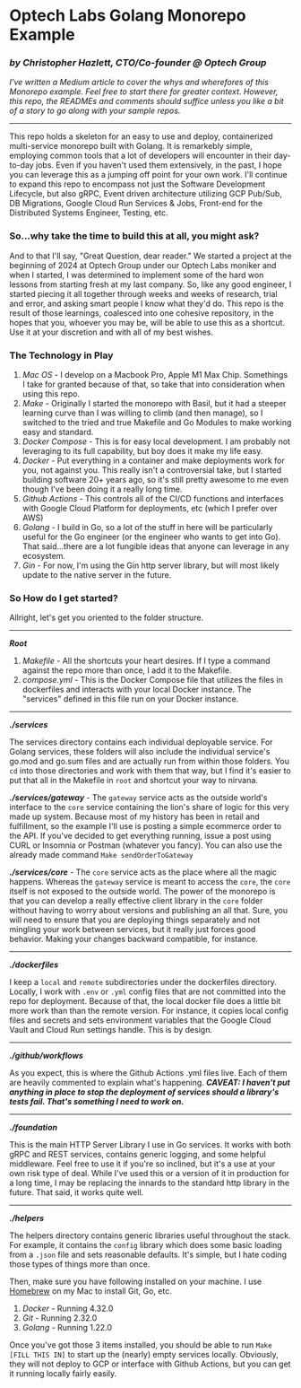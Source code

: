 # Optech Labs Golang Monorepo Example 
### *by Christopher Hazlett, CTO/Co-founder @ Optech Group*

*I've written a Medium article to cover the whys and wherefores of this Monorepo example. Feel free to start there for greater context. However, this repo, the READMEs and comments should suffice unless you like a bit of a story to go along with your sample repos.*

---

This repo holds a skeleton for an easy to use and deploy, containerized multi-service monorepo built with Golang. It is remarkebly simple, employing common tools that a lot of developers will encounter in their day-to-day jobs. Even if you haven't used them extensively, in the past, I hope you can leverage this as a jumping off point for your own work. I'll continue to expand this repo to encompass not just the Software Development Lifecycle, but also gRPC, Event driven architecture utilizing GCP Pub/Sub, DB Migrations, Google Cloud Run Services & Jobs, Front-end for the Distributed Systems Engineer, Testing, etc. 

### So...why take the time to build this at all, you might ask?
And to that I'll say, "Great Question, dear reader." We started a project at the beginning of 2024 at Optech Group under our Optech Labs moniker and when I started, I was determined to implement some of the hard won lessons from starting fresh at my last company. So, like any good engineer, I started piecing it all together through weeks and weeks of research, trial and error, and asking smart people I know what they'd do. This repo is the result of those learnings, coalesced into one cohesive repository, in the hopes that you, whoever you may be, will be able to use this as a shortcut. Use it at your discretion and with all of my best wishes.

### The Technology in Play
1) *Mac OS* - I develop on a Macbook Pro, Apple M1 Max Chip. Somethings I take for granted because of that, so take that into consideration when using this repo.
2) *Make* - Originally I started the monorepo with Basil, but it had a steeper learning curve than I was willing to climb (and then manage), so I switched to the tried and true Makefile and Go Modules to make working easy and standard.
3) *Docker Compose* - This is for easy local development. I am probably not leveraging to its full capability, but boy does it make my life easy.
4) *Docker* - Put everything in a container and make deployments work for you, not against you. This really isn't a controversial take, but I started building software 20+ years ago, so it's still pretty awesome to me even though I've been doing it a really long time. 
5) *Github Actions* - This controls all of the CI/CD functions and interfaces with Google Cloud Platform for deployments, etc (which I prefer over AWS)
6) *Golang* - I build in Go, so a lot of the stuff in here will be particularly useful for the Go engineer (or the engineer who wants to get into Go). That said...there are a lot fungible ideas that anyone can leverage in any ecosystem.
7) *Gin* - For now, I'm using the Gin http server library, but will most likely update to the native server in the future.

### So How do I get started?
Allright, let's get you oriented to the folder structure.

---
***Root***
1) *Makefile* - All the shortcuts your heart desires. If I type a command against the repo more than once, I add it to the Makefile.
2) *compose.yml* - This is the Docker Compose file that utilizes the files in dockerfiles and interacts with your local Docker instance. The "services" defined in this file run on your Docker instance.

---
***./services***

The services directory contains each individual deployable service. For Golang services, these folders will also include the individual service's go.mod and go.sum files and are actually run from within those folders. You `cd` into those directories and work with them that way, but I find it's easier to put that all in the Makefile in `root` and shortcut your way to nirvana.

***./services/gateway*** - The `gateway` service acts as the outside world's interface to the `core` service containing the lion's share of logic for this very made up system. Because most of my history has been in retail and fulfillment, so the example I'll use is posting a simple ecommerce order to the API. If you've decided to get everything running, issue a post using CURL or Insomnia or Postman (whatever you fancy). You can also use the already made command `Make sendOrderToGateway`

***./services/core*** - The `core` service acts as the place where all the magic happens. Whereas the `gateway` service is meant to access the `core`, the `core` itself is not exposed to the outside world. The power of the monorepo is that you can develop a really effective client library in the `core` folder without having to worry about versions and publishing an all that. Sure, you will need to ensure that you are deploying things separately and not mingling your work between services, but it really just forces good behavior. Making your changes backward compatible, for instance.

---

***./dockerfiles***

I keep a `local` and `remote` subdirectories under the dockerfiles directory. Locally, I work with `.env` or `.yml` config files that are not committed into the repo for deployment. Because of that, the local docker file does a little bit more work than than the remote version. For instance, it copies local config files and secrets and sets environment variables that the Google Cloud Vault and Cloud Run settings handle. This is by design.

---

***./github/workflows***

As you expect, this is where the Github Actions .yml files live. Each of them are heavily commented to explain what's happening. ***CAVEAT: I haven't put anything in place to stop the deployment of services should a library's tests fail. That's something I need to work on.***

---

***./foundation***

This is the main HTTP Server Library I use in Go services. It works with both gRPC and REST services, contains generic logging, and some helpful middleware. Feel free to use it if you're so inclined, but it's a use at your own risk type of deal. While I've used this or a version of it in production for a long time, I may be replacing the innards to the standard http library in the future. That said, it works quite well.

---

***./helpers***

The helpers directory contains generic libraries useful throughout the stack. For example, it contains the `config` library which does some basic loading from a `.json` file and sets reasonable defaults. It's simple, but I hate coding those types of things more than once.


Then, make sure you have following installed on your machine. I use [Homebrew](https://brew.sh) on my Mac to install Git, Go, etc.
1) *Docker* - Running 4.32.0
2) *Git* - Running 2.32.0
3) *Golang* - Running 1.22.0

Once you've got those 3 items installed, you should be able to run `Make [FILL THIS IN]` to start up the (nearly) empty services locally. Obviously, they will not deploy to GCP or interface with Github Actions, but you can get it running locally fairly easily.


